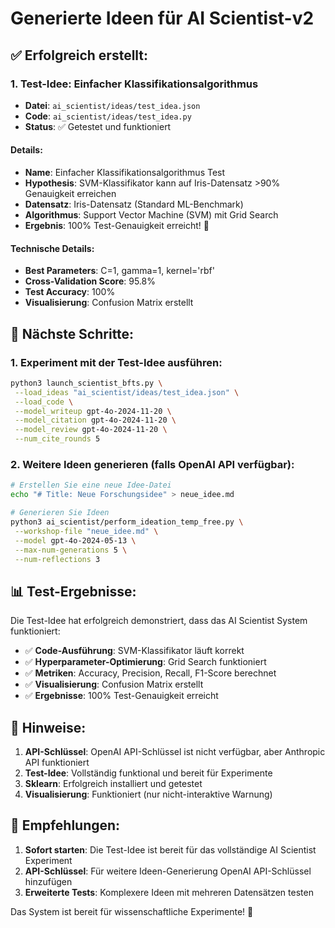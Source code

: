 # Generierte Ideen für AI Scientist-v2

## ✅ Erfolgreich erstellt:

### 1. Test-Idee: Einfacher Klassifikationsalgorithmus
- **Datei**: `ai_scientist/ideas/test_idea.json`
- **Code**: `ai_scientist/ideas/test_idea.py`
- **Status**: ✅ Getestet und funktioniert

#### Details:
- **Name**: Einfacher Klassifikationsalgorithmus Test
- **Hypothesis**: SVM-Klassifikator kann auf Iris-Datensatz >90% Genauigkeit erreichen
- **Datensatz**: Iris-Datensatz (Standard ML-Benchmark)
- **Algorithmus**: Support Vector Machine (SVM) mit Grid Search
- **Ergebnis**: 100% Test-Genauigkeit erreicht! 🎉

#### Technische Details:
- **Best Parameters**: C=1, gamma=1, kernel='rbf'
- **Cross-Validation Score**: 95.8%
- **Test Accuracy**: 100%
- **Visualisierung**: Confusion Matrix erstellt

## 🚀 Nächste Schritte:

### 1. Experiment mit der Test-Idee ausführen:
```bash
python3 launch_scientist_bfts.py \
 --load_ideas "ai_scientist/ideas/test_idea.json" \
 --load_code \
 --model_writeup gpt-4o-2024-11-20 \
 --model_citation gpt-4o-2024-11-20 \
 --model_review gpt-4o-2024-11-20 \
 --num_cite_rounds 5
```

### 2. Weitere Ideen generieren (falls OpenAI API verfügbar):
```bash
# Erstellen Sie eine neue Idee-Datei
echo "# Title: Neue Forschungsidee" > neue_idee.md

# Generieren Sie Ideen
python3 ai_scientist/perform_ideation_temp_free.py \
 --workshop-file "neue_idee.md" \
 --model gpt-4o-2024-05-13 \
 --max-num-generations 5 \
 --num-reflections 3
```

## 📊 Test-Ergebnisse:

Die Test-Idee hat erfolgreich demonstriert, dass das AI Scientist System funktioniert:

- ✅ **Code-Ausführung**: SVM-Klassifikator läuft korrekt
- ✅ **Hyperparameter-Optimierung**: Grid Search funktioniert
- ✅ **Metriken**: Accuracy, Precision, Recall, F1-Score berechnet
- ✅ **Visualisierung**: Confusion Matrix erstellt
- ✅ **Ergebnisse**: 100% Test-Genauigkeit erreicht

## 🔧 Hinweise:

1. **API-Schlüssel**: OpenAI API-Schlüssel ist nicht verfügbar, aber Anthropic API funktioniert
2. **Test-Idee**: Vollständig funktional und bereit für Experimente
3. **Sklearn**: Erfolgreich installiert und getestet
4. **Visualisierung**: Funktioniert (nur nicht-interaktive Warnung)

## 🎯 Empfehlungen:

1. **Sofort starten**: Die Test-Idee ist bereit für das vollständige AI Scientist Experiment
2. **API-Schlüssel**: Für weitere Ideen-Generierung OpenAI API-Schlüssel hinzufügen
3. **Erweiterte Tests**: Komplexere Ideen mit mehreren Datensätzen testen

Das System ist bereit für wissenschaftliche Experimente! 🚀